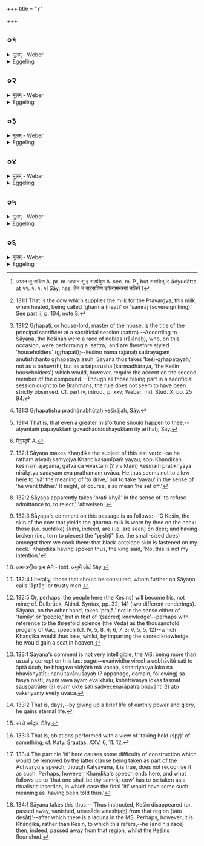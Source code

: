 +++
title = "४"

+++

##  ०१
<details><summary>मूलम् - Weber</summary>

केशि᳘गृहपतीनामु ह॥  
सम्राड्दु᳘घां शार्दूलो᳘ जघान स᳘ ह ससत्त्रि᳘ण [^wbr_1] आमन्त्रयां᳘ चक्रेॗ केह प्रा᳘यश्चित्तिरि᳘ति ते᳘ होचुॗर्नेह प्रा᳘यश्चित्तिरस्ति ख᳘ण्डिक एवौ᳘द्भारिरस्य प्रा᳘यश्चित्तिं वेद स᳘ उ त एतादृ᳘क्चैव᳘ काम᳘यते᳘ऽतश्च पा᳘पीय इ᳘ति॥  

[^wbr_1]: जघान स᳘ सत्रिण A. pr. m. जघान स᳘ ह ससत्रि᳘ण A. sec. m. P., but ससत्रिन् is âdyudâtta at १२. १. १. १! Sây. has: तेन च सहसत्रिण उपेत्यामन्त्रयां चक्रिरे !
</details>

<details><summary>Eggeling</summary>

1. Now, once upon a time, a tiger killed the samrāj-cow [^egg_401] of those (who were sacrificing) with (the king of the) Keśin as their Gr̥hapati [^egg_402]. He (the king [^egg_403]) said to his fellow-sacrificers, 'What atonement is there for this?' They replied, 'There is no atonement for this: Khaṇḍika Audbhāri alone knows an atonement for it; but he certainly desires as much as this, and worse than this [^egg_404], (to happen) to thee.'

[^egg_401]: 131:1 That is the cow which supplies the milk for the Pravargya; this milk, when heated, being called 'gharma (heat)' or 'samrāj (sovereign king).' See part ii, p. 104, note 3.

[^egg_402]: 131:2 Gr̥hapati, or house-lord, master of the house, is the title of the principal sacrificer at a sacrificial session (sattra).--According to Sāyaṇa, the Keśinaḥ were a race of nobles (rājānaḥ), who, on this occasion, were performing a 'sattra,' and are therefore styled 'householders' (gr̥hapati);--keśino nāma rājānaḥ sattrayāgam anutishṭḥanto gr̥hapataya āsuḥ, Sāyaṇa thus takes 'keśi-gr̥hapatayaḥ,' not as a bahuvrīhi, but as a tatpurusha (karmadhāraya, 'the Keśin householders') which would, however, require the accent on the second member of the compound.--Though all those taking part in a sacrificial session ought to be Brahmans, the rule does not seem to have been strictly observed. Cf. part iv, introd., p. xxv; Weber, Ind. Stud. X, pp. 25 94.

[^egg_403]: 131:3 Gr̥hapatishu pradhānabhūtaḥ keśirājaḥ, Sāy.

[^egg_404]: 131:4 That is, that even a greater misfortune should happen to thee,--atyantaṁ pāpayuktaṁ govadhādidoshayuktam ity arthaḥ, Sāy.
</details>

##  ०२
<details><summary>मूलम् - Weber</summary>

स᳘ होवाच॥  
सं᳘ग्रहीतर्युङ्ग्धि᳘ मे स्यन्त्स्या᳘मि स यद्य᳘ह मे वक्ष्य᳘ति स᳘माप्स्यामि य᳘द्यु मा मारयिष्य᳘ति यज्ञं वि᳘कृष्टम᳘नु वि᳘क्रक्ष्य इ᳘ति॥
</details>

<details><summary>Eggeling</summary>

2. He said, 'Charioteer, put to my horses; I shall drive thither: if so be he will tell me, I shall succeed (with my sacrifice); but if he will have me die, I shall be shattered along with the shattered sacrifice.'
</details>

##  ०३
<details><summary>मूलम् - Weber</summary>

स᳘ ह युक्त्वा᳘ ययावा᳘जगाम॥  
त᳘ᳫं᳘ ह प्रतिख्या᳘योवाच यॗन्न्वेता᳘न्येॗवाजि᳘नानि मृगे᳘षु भ᳘वन्त्य᳘थैषाम् पृष्टी᳘रपिशी᳘र्य पचामहे कृष्णाजिन᳘म् मे ग्रीवास्वा᳘बद्धमि᳘त्येव᳘ मेद᳘मधृषोऽभ्य᳘वस्यन्त्तू३ मि᳘ति [^wbr_2] ॥  

[^wbr_2]: मेद᳘मदृषो A.
</details>

<details><summary>Eggeling</summary>

3. Having put to the horses, he drove off, and

came thither [^egg_405]. When he (Khaṇḍika) saw [^egg_406] him, he said, 'Seeing that there are those skins on deer, we break their ribs and cook them: the skin of the black antelope is attached to my neck [^egg_407]--is it with thoughts such as these that thou hast dared to drive over to me?'

[^egg_405]: 132:1 Sāyaṇa makes Khaṇḍika the subject of this last verb:--sa ha ratham aśvaiḥ saṁyojya Khaṇḍikasamīpaṁ yayau; sopi Khaṇḍikaḥ keśinam ājagāma, gatvā ca vivaktaṁ (? viviktaṁ) Keśinaṁ pratikhyāya nirākr̥tya sadayam eva prathamam uvāca. He thus seems not to allow here to 'yā' the meaning of 'to drive,' but to take 'yayau' in the sense of 'he went thither.' It might, of course, also mean 'he set off.'

[^egg_406]: 132:2 Sāyaṇa apparently takes 'prati-khyā' in the sense of 'to refuse admittance to, to reject,' 'abweisen.'

[^egg_407]: 132:3 Sāyaṇa's comment on this passage is as follows:--'O Keśin, the skin of the cow that yields the gharma-milk is worn by thee on the neck: those (i.e. suchlike) skins, indeed, are (i.e. are seen) on deer; and having broken (i.e., torn to pieces) the "pr̥shṭi" (i.e. the small-sized does) amongst them we cook them: that black-antelope skin is fastened on my neck.' Khaṇḍika having spoken thus, the king said, 'No, this is not my intention.'
</details>

##  ०४
<details><summary>मूलम् - Weber</summary>

ने᳘ति होवाच॥  
सम्राड्दु᳘घां वै᳘ मे भगवः शार्दूॗलोऽवधीत्स यद्य᳘ह मे वक्ष्य᳘सि स᳘माप्स्यामि य᳘द्यु मा मारयिष्य᳘सि यज्ञं वि᳘कृष्टम᳘नु वि᳘क्रक्ष्य इ᳘ति॥
</details>

<details><summary>Eggeling</summary>

4. 'Not so,' he replied; 'a tiger has killed my samrāj-cow, reverend sir; if so be thou wilt tell me, I shall succeed; but if thou wilt have me die, I shall be shattered along with the shattered sacrifice.'
</details>

##  ०५
<details><summary>मूलम् - Weber</summary>

स᳘ होवाच॥  
आमन्त्रणी᳘यान्न्वा᳘मन्त्रया [^wbr_3] इ᳘ति ता᳘न्हाम᳘न्त्र्योवाच य᳘द्यस्मै वक्ष्या᳘म्यमु᳘ष्यैॗवेद᳘म् प्रजा᳘ भविष्य᳘ति न म᳘म लोकी त्व᳘ह᳘म् भविष्यामि य᳘द्यु वा᳘ अस्मै न᳘ वक्ष्या᳘मि म᳘मैॗवेद᳘म् प्रजा᳘ भविष्य᳘तिॗ नामु᳘ष्य लोकी त्व᳘सौ᳘ भविष्यती᳘ति ते᳘ होचुर्मा᳘ भगवो वोचोऽयं वाव᳘ क्षत्रि᳘यस्य लोक इ᳘ति स᳘ होवाच वक्ष्या᳘म्येॗवामूर्वै रा᳘त्रयो भू᳘यस्य इ᳘ति॥  

[^wbr_3]: आमन्त्रणी᳘यान्वा᳘म AP.- ibid. अमुष्मै एवेदं Sây.
</details>

<details><summary>Eggeling</summary>

5. He said, 'I will take counsel with my counsellors [^egg_408].' Having called them to counsel, he said, 'If I tell him, his race, not mine, will prevail here [^egg_409],

[^egg_408]: 132:4 Literally, those that should be consulted, whom further on Sāyaṇa calls 'āptāḥ' or trusty men.

[^egg_409]: 132:5 Or, perhaps, the people here (the Keśins) will become his, not mine; cf. Delbrück, Altind. Syntax, pp. 32; 141 (two different renderings). Sāyaṇa, on the other hand, takes 'prajā,' not in the sense either of 'family' or 'people,' but in that of '(sacred) knowledge'--perhaps with reference to the threefold science (the Veda) as the  thousandfold progeny of Vāc, speech (cf. IV, 5, 8, 4; 6, 7, 3; V, 5, 5, 12)--which Khaṇḍika would thus lose, whilst, by imparting the sacred knowledge, he would gain a seat in heaven.

but I shall gain the (other) world; and if I do not tell him, my own race, not his, will prevail here, but he will gain the (other) world.' They said, 'Do not tell him, reverend sir, for, surely, this (the earth) is the Kshatriya's world [^egg_410].' He replied, 'Nay, I will tell him: there are more nights [^egg_411] up yonder.'

[^egg_410]: 133:1 Sāyaṇa's comment is not very intelligible, the MS. being more than usually corrupt on this last page:--evaṁvidhe virodha udbhāvitê sati to āptā ūcuḥ, he bhagavo vidyāṁ mā vocaḥ, kshatriyasya loko na bhavishyatīti; nanu tavānuśayaḥ (? appanage, domain, following) sa tasya nāsti; ayaṁ vāva ayam eva khalu, kshatriyasya lokas tasmāt sauspatrāter (?) evam ukte sati sadvecenarāpatra bhavānti (!) ato vakshyāmy evety uvāca.

[^egg_411]: 133:2 That is, days,--by giving up a brief life of earthly power and glory, he gains eternal life.
</details>

##  ०६
<details><summary>मूलम् - Weber</summary>

त᳘स्मा उ हैत᳘दुवाच॥  
स्पृ᳘तीर्हुॗत्वान्यामा᳘जते᳘ति ब्रूतात्सा᳘ ते सम्राड्दु᳘घा स्यादि᳘ति चन्द्रा᳘त्ते म᳘न स्पृणोमि स्वा᳘हा सू᳘र्यात्ते च᳘क्षु स्पृणोमि स्वा᳘हा वा᳘तात्ते प्राणा᳘न्त्स्पृणोमि स्वा᳘हा दिग्भ्य᳘स्ते श्रो᳘त्रᳫं स्पृणोमि स्वा᳘हाद्भ्य᳘स्ते लो᳘हितᳫं स्पृणोमि स्वा᳘हा पृथिव्यै᳘ ते श᳘रीरᳫं स्पृणोमि स्वाहेत्य᳘थान्यामा᳘जते᳘ति ब्रूतात्सा᳘ ते सम्राड्दु᳘घा [^wbr_4] स्यादि᳘ति त᳘तो हैव स उ᳘त्ससाद कैशिनी᳘रेॗवेमा अ᳘प्येत᳘र्हि प्रजा᳘ जायन्ते॥  

[^wbr_4]: सा ते धर्मदुघा Sây.
</details>
<details><summary>Eggeling</summary>

6. And, accordingly, he then said to him,--'Having offered the Spr̥tis [^egg_412], he (the Adhvaryu) should say, "Drive up another (cow)!" and that one should be thy samrāj-cow [^egg_413].'--'[Having offered. with,] "From the moon I take thy mind, hail!--From the sun I take thine eye, hail!--From the wind I take thy breathings, hail!--From the regions I take thine ear, hail!--From the waters I take thy blood, hail!--From the earth

[^egg_412]: 133:3 That is, oblations performed with a view of 'taking hold (spr̥)' of something; cf. Katy. Śrautas. XXV, 6, 11. 12.

[^egg_413]: 133:4 The particle 'iti' here causes some difficulty of construction which would be removed by the latter clause being taken as part of the Adhvaryu's speech; though Kātyāyana, it is true, does not recognise it as such. Perhaps, however, Khaṇḍika's speech ends here, and what follows up to 'that one shall be thy samrāj-cow' has to be taken as a ritualistic insertion, in which case the final 'iti' would have some such meaning as 'having been told thus.'

 I take thy body, hail!" let him then say, "Drive up another (cow)!" and that one shall be thy samrāg cow!' He then departed from thence [^egg_414], and, verily, members of the Keśin race are born here even to this day.

[^egg_414]: 134:1 Sāyaṇa takes this thus:--'Thus instructed, Keśin disappeared (or, passed away, vanished, utsasāda vinashṭaḥ) from that region (tato deśāt)'--after which there is a lacuna in the MS. Perhaps, however, it is Khaṇḍika, rather than Keśin, to which this refers,--he (and his race) then, indeed, passed away from that region, whilst the Keśins flourished.
</details>

